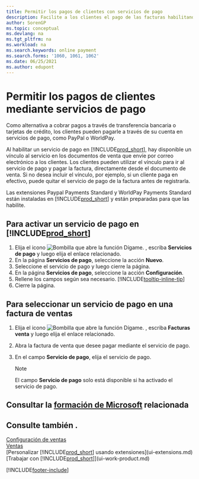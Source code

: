 ```yaml
---
title: Permitir los pagos de clientes con servicios de pago
description: Facilite a los clientes el pago de las facturas habilitando servicios de pago.
author: SorenGP
ms.topic: conceptual
ms.devlang: na
ms.tgt_pltfrm: na
ms.workload: na
ms.search.keywords: online payment
ms.search.forms: '1060, 1061, 1062'
ms.date: 06/25/2021
ms.author: edupont
---
```

# <a name="enable-customer-payments-through-payment-services" />Permitir los pagos de clientes mediante servicios de pago

Como alternativa a cobrar pagos a través de transferencia bancaria o tarjetas de crédito, los clientes pueden pagarle a través de su cuenta en servicios de pago, como PayPal o WorldPay.  

Al habilitar un servicio de pago en [!INCLUDE[prod_short](includes/prod_short.md)], hay disponible un vínculo al servicio en los documentos de venta que envíe por correo electrónico a los clientes. Los clientes pueden utilizar el vínculo para ir al servicio de pago y pagar la factura, directamente desde el documento de venta. Si no desea incluir el vínculo, por ejemplo, si un cliente paga en efectivo, puede quitar el servicio de pago de la factura antes de registrarla.  

Las extensiones Paypal Payments Standard y WorldPay Payments Standard están instaladas en [!INCLUDE[prod_short](includes/prod_short.md)] y están preparadas para que las habilite.  

## <a name="to-enable-a-payment-service-in-" />Para activar un servicio de pago en [!INCLUDE[prod_short](includes/prod_short.md)]

1. Elija el icono ![Bombilla que abre la función Dígame.](media/ui-search/search_small.png "Dígame qué desea hacer") , escriba **Servicios de pago** y luego elija el enlace relacionado.  
2. En la página **Servicios de pago**, seleccione la acción **Nuevo**.  
3. Seleccione el servicio de pago y luego cierre la página.  
4. En la página **Servicios de pago**, seleccione la acción **Configuración**.  
5. Rellene los campos según sea necesario. [!INCLUDE[tooltip-inline-tip](includes/tooltip-inline-tip_md.md)]  
6. Cierre la página.  

## <a name="to-select-a-payment-service-on-a-sales-invoice" />Para seleccionar un servicio de pago en una factura de ventas

1. Elija el icono ![Bombilla que abre la función Dígame.](media/ui-search/search_small.png "Dígame qué desea hacer") , escriba **Facturas venta** y luego elija el enlace relacionado.  
2. Abra la factura de venta que desee pagar mediante el servicio de pago.  
3. En el campo **Servicio de pago**, elija el servicio de pago.  

    > [!NOTE]  
    > El campo **Servicio de pago** solo está disponible si ha activado el servicio de pago.  

## <a name="see-related-microsoft-training" />Consultar la [formación de Microsoft](/training/modules/cash-management-dynamics-365-business-central/) relacionada

## <a name="see-also" />Consulte también .

[Configuración de ventas](sales-setup-sales.md)  
[Ventas](sales-manage-sales.md)  
[Personalizar [!INCLUDE[prod_short](includes/prod_short.md)] usando extensiones](ui-extensions.md)  
[Trabajar con [!INCLUDE[prod_short](includes/prod_short.md)]](ui-work-product.md)  


[!INCLUDE[footer-include](includes/footer-banner.md)]
